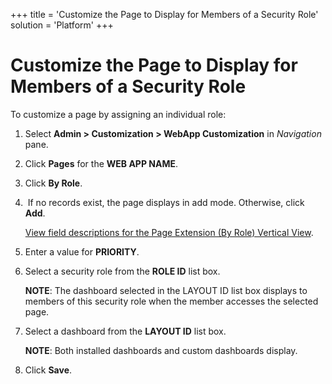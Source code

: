 +++
title = 'Customize the Page to Display for Members of a Security Role'
solution = 'Platform'
+++

# Customize the Page to Display for Members of a Security Role

To customize a page by assigning an individual role:

1.  Select **Admin \> Customization \> WebApp Customization** in
    *Navigation* pane.

2.  Click **Pages** for the **WEB APP NAME**.

3.  Click **By Role**.

4.   If no records exist, the page displays in add mode. Otherwise,
    click **Add**.
    
    [View field descriptions for the Page Extension (By Role) Vertical
    View](../Page_Desc/Page_Extension_By_Role.htm).

5.  Enter a value for **PRIORITY**.

6.  Select a security role from the **ROLE ID** list box.
    
    **NOTE**: The dashboard selected in the LAYOUT ID list box displays
    to members of this security role when the member accesses the
    selected page.

7.  Select a dashboard from the **LAYOUT ID** list box.
    
    **NOTE**: Both installed dashboards and custom dashboards display.

8.  Click **Save**.

